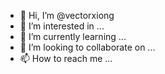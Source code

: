 - 👋 Hi, I’m @vectorxiong
- 👀 I’m interested in ...
- 🌱 I’m currently learning ...
- 💞️ I’m looking to collaborate on ...
- 📫 How to reach me ...

<!---
vectorxiong/vectorxiong is a ✨ special ✨ repository because its `README.md` (this file) appears on your GitHub profile.
You can click the Preview link to take a look at your changes.
--->
